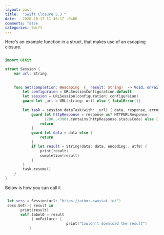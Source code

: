 ```yaml
---
layout: post
title:  "Swift Closure 5.3 "
date:   2020-10-17 11:16:17 -0400 
comments: false
categories: Swift
---
```


Here's an example function in a struct, that makes use
of an escaping closure.


```swift

import UIKit

struct Session {
    var url: String
    
    
    func Get(completion: @escaping  (_ result: String)  -> Void, onFailure: () -> Void)  {
        let configuraion = URLSessionConfiguration.default
        let session = URLSession(configuration: configuraion)
        guard let _url = URL(string: url) else { fatalError()}
        
        let task = session.dataTask(with: _url) { data, response, error in
            guard let httpResponse = response as? HTTPURLResponse,
                  (200..<300).contains(httpResponse.statusCode) else {
                return
            }
            guard let data = data else {
                return
            }
            if let result = String(data: data, encoding:. utf8) {
                print(result)
                completion(result)
            }
        }
        task.resume()
    }
}


```

Below is how you can call it

```swift

 let sess = Session(url: "https://aibot.cwxstat.io/")
 sess.Get(){ result in
       print(result)
       self.label0 = result
            } onFailure: {
                            print("Couldn't download the result")
           }


```





<div id="fb-root"></div>
<script>(function(d, s, id) {
  var js, fjs = d.getElementsByTagName(s)[0];
  if (d.getElementById(id)) return;
  js = d.createElement(s); js.id = id;
  js.src = "//connect.facebook.net/en_US/sdk.js#xfbml=1&version=v2.8&appId=671657696349259";
  fjs.parentNode.insertBefore(js, fjs);
}(document, 'script', 'facebook-jssdk'));</script>


<!--  Enter text below, if you want -->


<div class="fb-comments"  data-numposts="5"></div>






